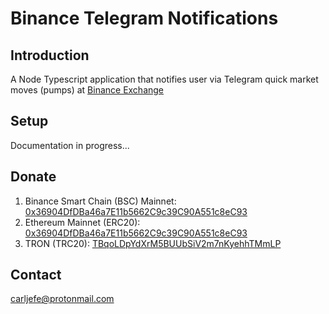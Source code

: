 # Binance Telegram Notifications

## Introduction
A Node Typescript application that notifies user via Telegram quick market moves (pumps) at [Binance Exchange](https://www.binance.com/en/markets)

## Setup
Documentation in progress...

## Donate
1. Binance Smart Chain (BSC) Mainnet:
[0x36904DfDBa46a7E11b5662C9c39C90A551c8eC93](https://bscscan.com/address/0x36904dfdba46a7e11b5662c9c39c90a551c8ec93)
2. Ethereum Mainnet (ERC20):
[0x36904DfDBa46a7E11b5662C9c39C90A551c8eC93](https://etherscan.io/address/0x36904dfdba46a7e11b5662c9c39c90a551c8ec93)
3. TRON (TRC20):
[TBqoLDpYdXrM5BUUbSiV2m7nKyehhTMmLP](https://tronscan.io/#/address/TBqoLDpYdXrM5BUUbSiV2m7nKyehhTMmLP)

## Contact
[carljefe@protonmail.com](mailto:carljefe@protonmail.com)